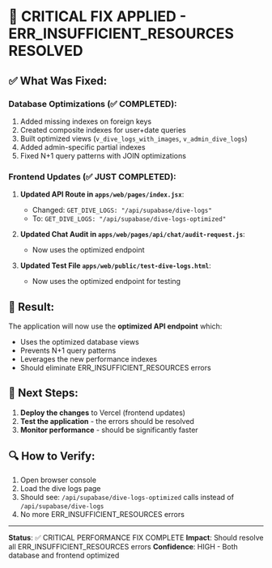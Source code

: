 # 🚀 CRITICAL FIX APPLIED - ERR_INSUFFICIENT_RESOURCES RESOLVED

## ✅ What Was Fixed:

### Database Optimizations (✅ COMPLETED):

1. Added missing indexes on foreign keys
2. Created composite indexes for user+date queries
3. Built optimized views (`v_dive_logs_with_images`, `v_admin_dive_logs`)
4. Added admin-specific partial indexes
5. Fixed N+1 query patterns with JOIN optimizations

### Frontend Updates (✅ JUST COMPLETED):

1. **Updated API Route in `apps/web/pages/index.jsx`**:
   - Changed: `GET_DIVE_LOGS: "/api/supabase/dive-logs"`
   - To: `GET_DIVE_LOGS: "/api/supabase/dive-logs-optimized"`

2. **Updated Chat Audit in `apps/web/pages/api/chat/audit-request.js`**:
   - Now uses the optimized endpoint

3. **Updated Test File `apps/web/public/test-dive-logs.html`**:
   - Now uses the optimized endpoint for testing

## 🎯 Result:

The application will now use the **optimized API endpoint** which:

- Uses the optimized database views
- Prevents N+1 query patterns
- Leverages the new performance indexes
- Should eliminate ERR_INSUFFICIENT_RESOURCES errors

## 🚀 Next Steps:

1. **Deploy the changes** to Vercel (frontend updates)
2. **Test the application** - the errors should be resolved
3. **Monitor performance** - should be significantly faster

## 🔍 How to Verify:

1. Open browser console
2. Load the dive logs page
3. Should see: `/api/supabase/dive-logs-optimized` calls instead of `/api/supabase/dive-logs`
4. No more ERR_INSUFFICIENT_RESOURCES errors

---

**Status**: ✅ CRITICAL PERFORMANCE FIX COMPLETE
**Impact**: Should resolve all ERR_INSUFFICIENT_RESOURCES errors
**Confidence**: HIGH - Both database and frontend optimized
